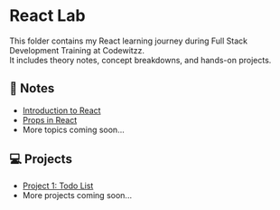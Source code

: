 # React Lab

This folder contains my React learning journey during Full Stack Development Training at Codewitzz.  
It includes theory notes, concept breakdowns, and hands-on projects.

## 📘 Notes
- [Introduction to React](notes/introduction-to-react.md)
- [Props in React](notes/props.md)
- More topics coming soon...

## 💻 Projects
- [Project 1: Todo List](projects/todoie-list)
- More projects coming soon...



